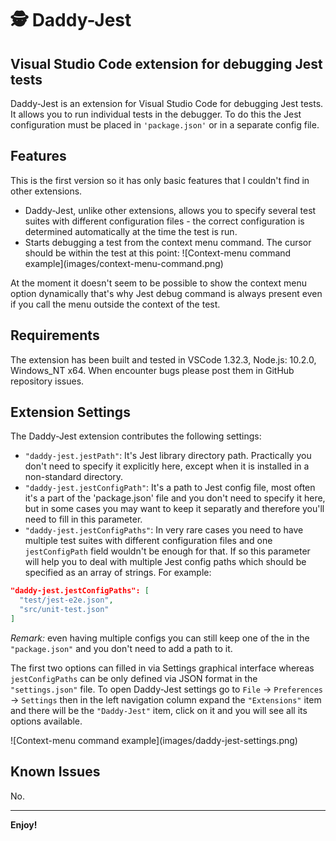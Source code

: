 # 🕵 **Daddy-Jest**

## Visual Studio Code extension for debugging Jest tests

Daddy-Jest is an extension for Visual Studio Code for debugging Jest tests. It allows you to run individual tests in the debugger. To do this the Jest configuration must be placed in `'package.json'` or in a separate config file.

## Features

This is the first version so it has only basic features that I couldn't find in other extensions.

* Daddy-Jest, unlike other extensions, allows you to specify several test suites with different configuration files - the correct configuration is determined automatically at the time the test is run.
* Starts debugging a test from the context menu command. The cursor should be within the test at this point:
\!\[Context-menu command example\]\(images/context-menu-command.png\)

At the moment it doesn't seem to be possible to show the context menu option dynamically that's why Jest debug command is always present even if you call the menu outside the context of the test.

## Requirements

The extension has been built and tested in VSCode 1.32.3, Node.js: 10.2.0, Windows_NT x64. When encounter bugs please post them in GitHub repository issues.

## Extension Settings

The Daddy-Jest extension contributes the following settings:

* `"daddy-jest.jestPath"`: It's Jest library directory path. Practically you don't need to specify it explicitly here, except when it is installed in a non-standard directory.
* `"daddy-jest.jestConfigPath"`: It's a path to Jest config file, most often it's a part of the 'package.json' file and you don't need to specify it here, but in some cases you may want to keep it separatly and therefore you'll need to fill in this parameter.
* `"daddy-jest.jestConfigPaths"`: In very rare cases you need to have multiple test suites with different configuration files and one `jestConfigPath` field wouldn't be enough for that. If so this parameter will help you to deal with multiple Jest config paths which should be specified as an array of strings. For example:
```JSON
"daddy-jest.jestConfigPaths": [
  "test/jest-e2e.json",
  "src/unit-test.json"
]
```

_Remark:_ even having multiple configs you can still keep one of the in the `"package.json"` and you don't need to add a path to it.

The first two options can filled in via Settings graphical interface whereas `jestConfigPaths` can be only defined via JSON format in the `"settings.json"` file. To open Daddy-Jest settings go to `File` -> `Preferences` -> `Settings` then in the left navigation column expand the `"Extensions"` item and there will be the `"Daddy-Jest"` item, click on it and you will see all its options available.

\!\[Context-menu command example\]\(images/daddy-jest-settings.png\)

## Known Issues

No.


---

**Enjoy!**
